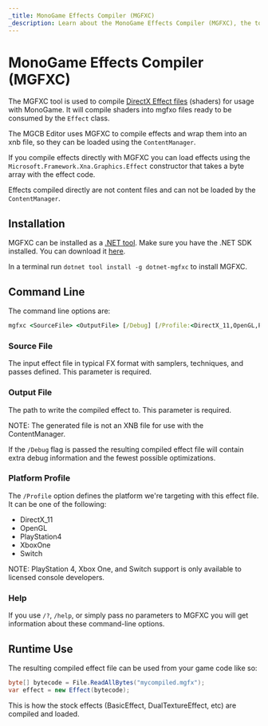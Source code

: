 ```yaml
---
_title: MonoGame Effects Compiler (MGFXC)
_description: Learn about the MonoGame Effects Compiler (MGFXC), the tool used to compile shaders for usage in MonoGame.
---
```


# MonoGame Effects Compiler (MGFXC)

The MGFXC tool is used to compile [DirectX Effect files](https://docs.microsoft.com/en-us/windows/win32/direct3d9/writing-an-effect) (shaders) for usage with MonoGame. It will compile shaders into mgfxo files ready to be consumed by the ```Effect``` class.

The MGCB Editor uses MGFXC to compile effects and wrap them into an xnb file, so they can be loaded using the `ContentManager`.

If you compile effects directly with MGFXC you can load effects using the `Microsoft.Framework.Xna.Graphics.Effect` constructor that takes a byte array with the effect code.

Effects compiled directly are not content files and can not be loaded by the `ContentManager`.

## Installation

MGFXC can be installed as a [.NET tool](https://docs.microsoft.com/en-us/dotnet/core/tools/global-tools).
Make sure you have the .NET SDK installed. You can download it [here](https://dotnet.microsoft.com/download).

In a terminal run `dotnet tool install -g dotnet-mgfxc` to install MGFXC.

## Command Line

The command line options are:

```bat
mgfxc <SourceFile> <OutputFile> [/Debug] [/Profile:<DirectX_11,OpenGL,PlayStation4>]
```

### Source File

The input effect file in typical FX format with samplers, techniques, and passes defined.  This parameter is required.

### Output File

The path to write the compiled effect to.  This parameter is required.

NOTE: The generated file is not an XNB file for use with the ContentManager.

If the `/Debug` flag is passed the resulting compiled effect file will contain extra debug information and the fewest possible optimizations.

### Platform Profile

The `/Profile` option defines the platform we're targeting with this effect file.  It can be one of the following:

- DirectX_11
- OpenGL
- PlayStation4
- XboxOne
- Switch

NOTE: PlayStation 4, Xbox One, and Switch support is only available to licensed console developers.

### Help

If you use `/?`, `/help`, or simply pass no parameters to MGFXC you will get information about these command-line options.

## Runtime Use

The resulting compiled effect file can be used from your game code like so:

```csharp
byte[] bytecode = File.ReadAllBytes("mycompiled.mgfx");
var effect = new Effect(bytecode);
```

This is how the stock effects (BasicEffect, DualTextureEffect, etc) are compiled and loaded.
